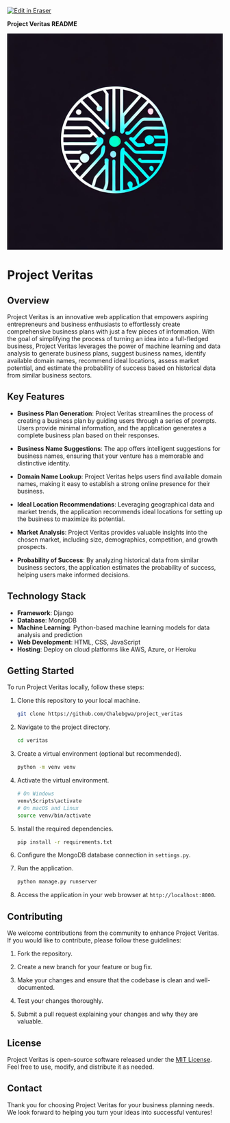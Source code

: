 <p><a target="_blank" href="https://app.eraser.io/workspace/QhDlcQi4R27BhVcyCgEw" id="edit-in-eraser-github-link"><img alt="Edit in Eraser" src="https://firebasestorage.googleapis.com/v0/b/second-petal-295822.appspot.com/o/images%2Fgithub%2FOpen%20in%20Eraser.svg?alt=media&amp;token=968381c8-a7e7-472a-8ed6-4a6626da5501"></a></p>

**Project Veritas README**

![Project Logo](assets/logo.jpeg "")

# Project Veritas

## Overview

Project Veritas is an innovative web application that empowers aspiring entrepreneurs and business enthusiasts to effortlessly create comprehensive business plans with just a few pieces of information. With the goal of simplifying the process of turning an idea into a full-fledged business, Project Veritas leverages the power of machine learning and data analysis to generate business plans, suggest business names, identify available domain names, recommend ideal locations, assess market potential, and estimate the probability of success based on historical data from similar business sectors.

## Key Features

- **Business Plan Generation**: Project Veritas streamlines the process of creating a business plan by guiding users through a series of prompts. Users provide minimal information, and the application generates a complete business plan based on their responses.

- **Business Name Suggestions**: The app offers intelligent suggestions for business names, ensuring that your venture has a memorable and distinctive identity.

- **Domain Name Lookup**: Project Veritas helps users find available domain names, making it easy to establish a strong online presence for their business.

- **Ideal Location Recommendations**: Leveraging geographical data and market trends, the application recommends ideal locations for setting up the business to maximize its potential.

- **Market Analysis**: Project Veritas provides valuable insights into the chosen market, including size, demographics, competition, and growth prospects.

- **Probability of Success**: By analyzing historical data from similar business sectors, the application estimates the probability of success, helping users make informed decisions.

## Technology Stack

- **Framework**: Django
- **Database**: MongoDB
- **Machine Learning**: Python-based machine learning models for data analysis and prediction
- **Web Development**: HTML, CSS, JavaScript
- **Hosting**: Deploy on cloud platforms like AWS, Azure, or Heroku

## Getting Started

To run Project Veritas locally, follow these steps:

1. Clone this repository to your local machine.

   ```bash
   git clone https://github.com/Chalebgwa/project_veritas
   ```

2. Navigate to the project directory.

   ```bash
   cd veritas
   ```

3. Create a virtual environment (optional but recommended).

   ```bash
   python -m venv venv
   ```

4. Activate the virtual environment.

   ```bash
   # On Windows
   venv\Scripts\activate
   # On macOS and Linux
   source venv/bin/activate
   ```

5. Install the required dependencies.

   ```bash
   pip install -r requirements.txt
   ```

6. Configure the MongoDB database connection in `settings.py`.

7. Run the application.

   ```bash
   python manage.py runserver
   ```

8. Access the application in your web browser at `http://localhost:8000`.

## Contributing

We welcome contributions from the community to enhance Project Veritas. If you would like to contribute, please follow these guidelines:

1. Fork the repository.

2. Create a new branch for your feature or bug fix.

3. Make your changes and ensure that the codebase is clean and well-documented.

4. Test your changes thoroughly.

5. Submit a pull request explaining your changes and why they are valuable.

## License

Project Veritas is open-source software released under the [MIT License](LICENSE). Feel free to use, modify, and distribute it as needed.

## Contact

<!-- For any questions, feedback, or suggestions regarding Project Veritas, please contact us at [your.email@example.com](mailto:your.email@example.com). -->

Thank you for choosing Project Veritas for your business planning needs. We look forward to helping you turn your ideas into successful ventures!